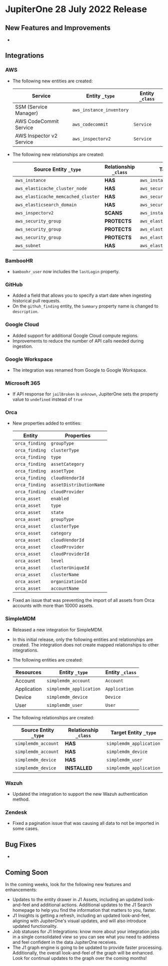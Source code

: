 # JupiterOne 28 July 2022 Release

## New Features and Improvements
-  

## Integrations

### AWS
- The following new entities are created:

    | Service                  | Entity `_type`            | Entity `_class` |
    | ------------------------ | ------------------------- | --------------- |
    | SSM (Service Manager)    | `aws_instance_inventory`  |                 |
    | AWS CodeCommit Service   | `aws_codecommit`          | `Service`       |
    | AWS Inspector v2 Service | `aws_inspectorv2`         | `Service`       |

- The following new relationships are created:

    | Source Entity `_type`               | Relationship `_class` | Target Entity `_type`               |
    | ----------------------------------- | --------------------- | ----------------------------------- |
    | `aws_instance`                      | **HAS**               | `aws_instance_inventory`            |
    | `aws_elasticache_cluster_node`      | **HAS**               | `aws_security_group`                |
    | `aws_elasticache_memcached_cluster` | **HAS**               | `aws_security_group`                |
    | `aws_elasticsearch_domain`          | **HAS**               | `aws_security_group`                |
    | `aws_inspectorv2`                   | **SCANS**             | `aws_instance`                      |
    | `aws_security_group`                | **PROTECTS**          | `aws_elasticache_cluster_node`      |
    | `aws_security_group`                | **PROTECTS**          | `aws_elasticache_memcached_cluster` |
    | `aws_security_group`                | **PROTECTS**          | `aws_elasticsearch_domain`          |
    | `aws_subnet`                        | **HAS**               | `aws_elasticsearch_domain`          |

### BambooHR
- `bamboohr_user` now includes the `lastLogin` property.

### GitHub
- Added a field that allows you to specify a start date when ingesting historical pull requests.
- On the `githuh_finding` entity, the `Summary` property name is changed to `description`.

### Google Cloud
- Added support for additional Google Cloud compute regions.
- Improvements to reduce the number of API calls needed during ingestion.

### Google Workspace
- The integration was renamed from Google to Google Workspace.

### Microsoft 365
- If API response for `jailBroken` is `unknown`, JupiterOne sets the property value to `undefined` instead of `true`


### Orca
- New properties added to entities:

    | Entity         | Properties              |
    | -------------- | ----------------------- |
    | `orca_finding` | `groupType`             |
    | `orca_finding` | `clusterType`           |
    | `orca_finding` | `type`                  |
    | `orca_finding` | `assetCategory`         |
    | `orca_finding` | `assetType`             |
    | `orca_finding` | `cloudVendorId`         |
    | `orca_finding` | `assetDistributionName` |
    | `orca_finding` | `cloudProvider`         |
    | `orca_asset`   | `enabled`               |
    | `orca_asset`   | `type`                  |
    | `orca_asset`   | `state`                 |
    | `orca_asset`   | `groupType`             |
    | `orca_asset`   | `clusterType`           |
    | `orca_asset`   | `category`              |
    | `orca_asset`   | `cloudVendorId`         |
    | `orca_asset`   | `cloudProvider`         |
    | `orca_asset`   | `cloudProviderId`       |
    | `orca_asset`   | `level`                 |
    | `orca_asset`   | `clusterUniqueId`       |
    | `orca_asset`   | `clusterName`           |
    | `orca_asset`   | `organizationId`        |
    | `orca_asset`   | `accountName`           |

- Fixed an issue that was preventing the import of all assets from Orca accounts with more than 10000 assets.

### SimpleMDM
- Released a new integration for SimpleMDM.
- In this initial release, only the following entities and relationships are created. The integration does not create mapped relationships to other integrations.

- The following entities are created:

  | Resources   | Entity `_type`          | Entity `_class` |
  | ----------- | ----------------------- | --------------- |
  | Account     | `simplemdm_account`     | `Account`       |
  | Application | `simplemdm_application` | `Application`   |
  | Device      | `simplemdm_device`      | `Device`        |
  | User        | `simplemdm_user`        | `User`          |

- The following relationships are created:

  | Source Entity `_type` | Relationship `_class` | Target Entity `_type`   |
  | --------------------- | --------------------- | ----------------------- |
  | `simplemdm_account`   | **HAS**               | `simplemdm_application` |
  | `simplemdm_account`   | **HAS**               | `simplemdm_device`      |
  | `simplemdm_device`    | **HAS**               | `simplemdm_user`        |
  | `simplemdm_device`    | **INSTALLED**         | `simplemdm_application` |

  


### Wazuh
- Updated the integration to support the new Wazuh authentication method.

### Zendesk
- Fixed a pagination issue that was causing all data to not be imported in some cases.

## Bug Fixes
-  

## Coming Soon

In the coming weeks, look for the following new features and enhancements:

- Updates to the entity drawer in J1 Assets, including an updated look-and-feel and additional actions. Additional updates to the J1 Search homepage to help you find the information that matters to you, faster.
- J1 Insights is getting a refresh, including an updated look-and-feel, aligning with JupiterOne's visual updates, and will also introduce updated functionality.
- Job statuses for J1 Integrations: know more about your integration jobs in a single consolidated view so you can see what you need to address and feel confident in the data JupiterOne receives.
- The J1 graph engine is going to be updated to provide faster processing. Additionally, the overall look-and-feel of the graph will be enhanced. Look for continual updates to the graph over the coming months!  

